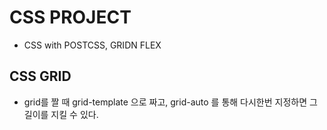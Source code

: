 # CSS PROJECT
- CSS with POSTCSS, GRIDN FLEX

## CSS GRID
- grid를 짤 때 grid-template 으로 짜고, grid-auto 를 통해 다시한번 지정하면 그 길이를 지킬 수 있다.